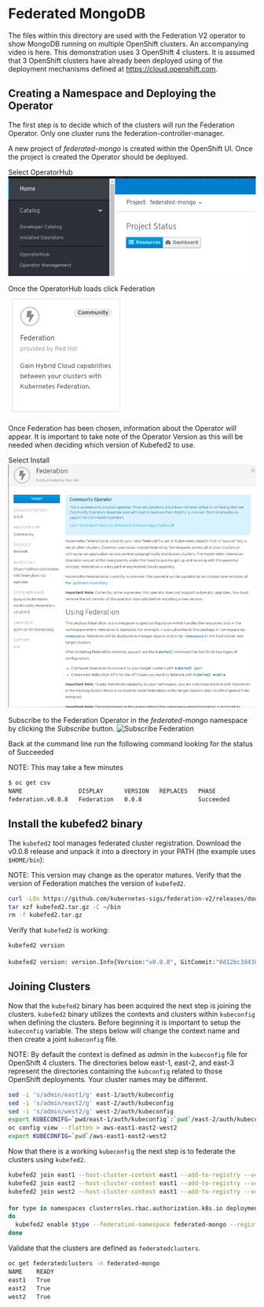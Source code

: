 # Federated MongoDB
The files within this directory are used with the Federation V2 operator to show
MongoDB running on multiple OpenShift clusters. An accompanying video
is here. This demonstration uses 3 OpenShift 4 clusters. It is assumed that 3 OpenShift
clusters have already been deployed using of the deployment mechanisms defined at
https://cloud.openshift.com.

## Creating a Namespace and Deploying the Operator
The first step is to decide which of the clusters will run the Federation Operator.
Only one cluster runs the federation-controller-manager.

A new project of *federated-mongo* is created within the OpenShift UI. Once the project
is created the Operator should be deployed.

Select OperatorHub</br>
![OperatorHub](../images/mongooperator.png)


Once the OperatorHub loads click Federation </br>
![Federation](../images/federation.png)

Once Federation has been chosen, information about the Operator will appear. It is
important to take note of the Operator Version as this will be needed when deciding
which version of Kubefed2 to use.

Select Install</br>
![Install Federation](../images/install.png)

Subscribe to the Federation Operator in the *federated-mongo* namespace by clicking the
*Subscribe* button.
![Subscribe Federation](../images/subsribe.png)

Back at the command line run the following command looking for the status of Succeeded

NOTE: This may take a few minutes

~~~sh
$ oc get csv
NAME                DISPLAY      VERSION   REPLACES   PHASE
federation.v0.0.8   Federation   0.0.8                Succeeded
~~~
## Install the kubefed2 binary

The `kubefed2` tool manages federated cluster registration. Download the
v0.0.8 release and unpack it into a directory in your PATH (the
example uses `$HOME/bin`):

NOTE: This version may change as the operator matures. Verify that the version of
Federation matches the version of `kubefed2`.

~~~sh
curl -LOs https://github.com/kubernetes-sigs/federation-v2/releases/download/v0.0.8/kubefed2.tgz
tar xzf kubefed2.tar.gz -C ~/bin
rm -f kubefed2.tar.gz
~~~

Verify that `kubefed2` is working:
~~~sh
kubefed2 version

kubefed2 version: version.Info{Version:"v0.0.8", GitCommit:"0d12bc3d438b61d9966c79a19f12b01d00d95aae", GitTreeState:"clean", BuildDate:"2019-04-11T04:26:34Z", GoVersion:"go1.11.2", Compiler:"gc", Platform:"linux/amd64"}
~~~

## Joining Clusters
Now that the `kubefed2` binary has been acquired the next step is joining the clusters.
`kubefed2` binary utilizes the contexts and clusters within `kubeconfig` when defining the clusters. Before beginning it is important to setup the `kubeconfig` variable. The steps
below will change the context name and then create a joint `kubeconfig` file.

NOTE: By default the context is defined as *admin* in the `kubeconfig` file for OpenShift
4 clusters.  The directories below east-1, east-2, and east-3 represent the directories
containing the `kubconfig` related to those OpenShift deployments. Your cluster names may be different.
~~~sh
sed -i 's/admin/east1/g' east-1/auth/kubeconfig
sed -i 's/admin/east2/g' east-2/auth/kubeconfig
sed -i 's/admin/west2/g' west-2/auth/kubeconfig
export KUBECONIFG=`pwd/east-1/auth/kubeconfig`:`pwd`/east-2/auth/kubeconfig:`pwd`/west-2/auth/kubeconfig
oc config view --flatten > aws-east1-east2-west2
export KUBECONFIG=`pwd`/aws-east1-east2-west2
~~~

Now that there is a working `kubeconfig` the next step is to federate the clusters using `kubefed2`.
~~~sh
kubefed2 join east1 --host-cluster-context east1 --add-to-registry --v=2 --federation-namespace=federated-mongo --registry-namespace=federated-mongo --limited-scope=true
kubefed2 join east2 --host-cluster-context east1 --add-to-registry --v=2 --federation-namespace=federated-mongo --registry-namespace=federated-mongo --limited-scope=true
kubefed2 join west2 --host-cluster-context east1 --add-to-registry --v=2 --federation-namespace=federated-mongo --registry-namespace=federated-mongo --limited-scope=true

for type in namespaces clusterroles.rbac.authorization.k8s.io deployments.apps ingresses.extensions jobs replicasets.apps secrets serviceaccounts services configmaps clusterrolebindings.rbac.authorization.k8s.io
do
  kubefed2 enable $type --federation-namespace federated-mongo --registry-namespace federated-mongo
done
~~~

Validate that the clusters are defined as `federatedclusters`.
~~~sh
oc get federatedclusters -n federated-mongo
NAME    READY
east1   True
east2   True
west2   True
~~~
